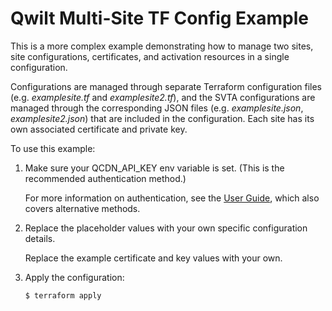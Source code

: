 # Qwilt Multi-Site TF Config Example

This is a more complex example demonstrating how to manage two sites, site configurations, certificates, and activation resources in a single configuration.

Configurations are managed through separate Terraform configuration files (e.g. *examplesite.tf* and *examplesite2.tf*), and the SVTA configurations are managed through the corresponding JSON files (e.g. *examplesite.json*, *examplesite2.json*) that are included in the configuration.  Each site has its own associated certificate and private key.

To use this example:

1. Make sure your QCDN_API_KEY env variable is set. (This is the recommended authentication method.)

    For more information on authentication, see the [User Guide](https://docs.qwilt.com/docs/terraform-user-guide#authentication), which also covers alternative methods.

2. Replace the placeholder values with your own specific configuration details. 

    Replace the example certificate and key values with your own.

3. Apply the configuration:

    ```
    $ terraform apply
    ```